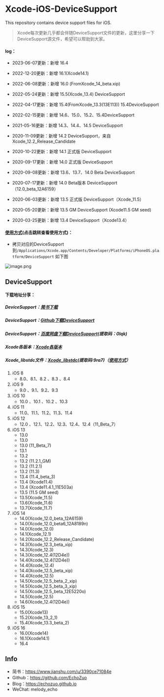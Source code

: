 # Xcode-iOS-DeviceSupport
This repository contains device support files for iOS.

> Xcode每次更新几乎都会伴随DeviceSupport文件的更新，这里分享一下DeviceSupport源文件，希望可以帮助到大家。

#### log：

- 2023-06-07更新：新增 16.4

- 2022-12-20更新：新增 16.1(Xcode14.1)

- 2022-06-08更新：新增 16.0 (FromXcode_14_beta.xip)

- 2022-05-24更新：新增 15.5(Xcode_13.4) DeviceSupport

- 2022-04-17更新：新增 15.4(FromXcode_13.3(13E113)) 15.4DeviceSupport

- 2022-02-15更新：新增 14.6、15.0、15.2、15.4DeviceSupport

- 2021-05-16更新：新增 14.3、14.4、14.5 DeviceSupport

- 2020-11-09更新：新增 14.2 DeviceSupport，来自  Xcode_12.2_Release_Candidate

- 2020-10-22更新：新增 14.1 正式版 DeviceSupport

- 2020-09-17更新：新增 14.0 正式版 DeviceSupport

- 2020-09-08更新：新增 13.6、13.7、14.0 Beta DeviceSupport

- 2020-07-17更新：新增 14.0 Beta版本 DeviceSupport（12.0_beta_12A6159）

- 2020-06-03更新：新增 13.5 正式版 DeviceSupport（Xcode_11.5）

- 2020-05-20更新：新增 13.5 GM DeviceSupport (Xcode11.5 GM seed)

- 2020-03-25更新：新增 13.4 DeviceSupport（Xcode13.4）

  
#### [使用方式](https://www.jianshu.com/p/aa6bc975c430)(点击跳转查看使用方式)：

- 拷贝对应的DeviceSupport到```/Applications/Xcode.app/Contents/Developer/Platforms/iPhoneOS.platform/DeviceSupport``` 如下图

![image.png](https://upload-images.jianshu.io/upload_images/1424124-af1d69c142e32a9e.png?imageMogr2/auto-orient/strip%7CimageView2/2/w/1240)


## DeviceSupport

#### 下载地址分享：
##### DeviceSupport：[简书下载](https://www.jianshu.com/p/aa6bc975c430)
##### DeviceSupport：[Github下载DeviceSupport](https://github.com/EchoZuo/Xcode-iOS-DeviceSupport)

##### DeviceSupport：[百度网盘下载DeviceSupport](https://pan.baidu.com/s/1Fc7W11IBglsDWzQhtNd9iQ)(提取码：0lqk)

##### Xcode各版本：[Xcode各版本](https://developer.apple.com/download/more/)

##### Xcode_libstdc文件：[Xcode_libstdc](:https://pan.baidu.com/s/1fio4N8pnwjVgAShrxnb1TQ)(提取码:9ra7)（[使用方式](https://www.jianshu.com/p/3afd5e8cdbf8)）

1. iOS 8		
   - 8.0、8.1、8.2 、8.3 、8.4 
2. iOS 9
   - 9.0 、9.1、9.2、9.3
3. iOS 10
   - 10.0 、10.1 、10.2 、10.3 
4. iOS 11
   - 11.0、11.1、11.2、11.3、11.4
5. iOS 12
   - 12.0 、12.1、12.2、12.3、12.4、12.4（11_Beta_7）
6. iOS 13
   - 13.0
   - 13.0
   - 13.0 (11_Beta_7)
   - 13.1 
   - 13.2 
   - 13.2 (11.2.1_GM)
   - 13.2 (11.2.1)
   - 13.2 (11.3)
   - 13.4 (11.4_beta_3)
   - 13.4 (Xcode11.4)
   - 13.4 (Xcode11.4.1_11E503a)
   - 13.5 (11.5 GM seed)
   - 13.5(Xcode_11.5)
   - 13.6(Xcode_11.6)
   - 13.7(Xcode_11.7)
7. iOS 14
   - 14.0(Xcode_12.0_beta_12A6159)
   - 14.0(Xcode_12.0_beta6_12A8189n)
   - 14.0(Xcode_12.0)
   - 14.1(Xcode_12.1)
   - 14.2(Xcode_12.2_Release_Candidate)
   - 14.3(Xcode_12.3_beta_xip)
   - 14.3(Xcode_12.3)
   - 14.3(Xcode_12.4(12D4e))
   - 14.4(Xcode_12.4(12D4e))
   - 14.4(Xcode_12.4)
   - 14.4(Xcode_12.5_beta_xip)
   - 14.4(Xcode_12.5)
   - 14.5(Xcode_12.5_beta_2_xip)
   - 14.5(Xcode_12.5_beta_3_xip)
   - 14.5(Xcode_12.5_beta_12E5220o)
   - 14.5(Xcode_12.5)
   - 14.6(Xcode_12.4(12D4e)) 
8. iOS 15
   - 15.0(Xcode13)
   - 15.2(Xcode_13_2_1)
   - 15.4(Xcode_13.3_beta_2)
9. iOS 16
   - 16.0(Xcode14)
   - 16.1(Xcode14.1)
   - 16.4


## Info
- 简书：https://www.jianshu.com/u/3390ce71084e
- Github：https://github.com/EchoZuo
- Blog：https://echozuo.github.io
- WeChat: melody_echo
